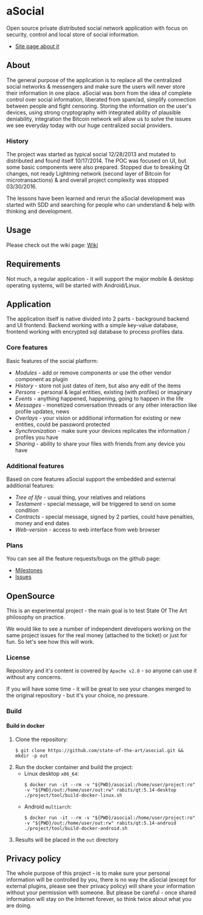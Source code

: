 # aSocial

Open source private distributed social network application with focus on security, control and local store of social
information.

* [Site page about it](https://www.state-of-the-art.io/projects/asocial/)

## About

The general purpose of the application is to replace all the centralized social networks & messengers and make sure
the users will never store their information in one place. aSocial was born from the idea of complete control over
social information, liberated from spam/ad, simplify connection between people and fight censoring. Storing the
information on the user's devices, using strong cryptography with integrated ability of plausible deniability,
integration the Bitcoin network will allow us to solve the issues we see everyday today with our huge centralized
social providers.

### History

The project was started as typical social 12/28/2013 and mutated to distributed and found itself 10/17/2014. The POC
was focused on UI, but some basic components were also prepared. Stopped due to breaking Qt changes, not ready
Lightning network (second layer of Bitcoin for microtransactions) & and overall project complexity was stopped
03/30/2016.

The lessons have been learned and rerun the aSocial development was started with SDD and searching for people who can
understand & help with thinking and development.

## Usage

Please check out the wiki page: [Wiki](https://github.com/state-of-the-art/asocial/wiki)

## Requirements

Not much, a regular application - it will support the major mobile & desktop operating systems, will be started with
Android/Linux.

## Application

The application itself is native divided into 2 parts - background backend and UI frontend. Backend working with
a simple key-value database, frontend working with encrypted sql database to process profiles data.

### Core features

Basic features of the social platform:

* *Modules* - add or remove components or use the other vendor component as plugin
* *History* - store not just dates of item, but also any edit of the items
* *Persons* - personal & legal entities, existing (with profiles) or imaginary
* *Events* - anything happened, happening, going to happen in the life
* *Messages* - monetized conversation threads or any other interaction like profile updates, news
* *Overlays* - your vision or additional information for existing or new entities, could be password protected
* *Synchronization* - make sure your devices replicates the information / profiles you have
* *Sharing* - ability to share your files with friends from any device you have

### Additional features

Based on core features aSocial support the embedded and external additional features:

* *Tree of life* - usual thing, your relatives and relations
* *Testament* - special message, will be triggered to send on some condition
* *Contracts* - special message, signed by 2 parties, could have penalties, money and end dates
* *Web-version* - access to web interface from web browser

### Plans

You can see all the feature requests/bugs on the github page:

* [Milestones](https://github.com/state-of-the-art/asocial/milestones)
* [Issues](https://github.com/state-of-the-art/asocial/issues)

## OpenSource

This is an experimental project - the main goal is to test State Of The Art philosophy on practice.

We would like to see a number of independent developers working on the same project issues
for the real money (attached to the ticket) or just for fun. So let's see how this will work.

### License

Repository and it's content is covered by `Apache v2.0` - so anyone can use it without any concerns.

If you will have some time - it will be great to see your changes merged to the original repository -
but it's your choice, no pressure.

### Build

#### Build in docker

1. Clone the repository:
    ```
    $ git clone https://github.com/state-of-the-art/asocial.git && mkdir -p out
    ```
2. Run the docker container and build the project:
    * Linux desktop `x86_64`:
        ```
        $ docker run -it --rm -v "${PWD}/asocial:/home/user/project:ro" -v "${PWD}/out:/home/user/out:rw" rabits/qt:5.14-desktop ./project/tool/build-docker-linux.sh
        ```
    * Android `multiarch`:
        ```
        $ docker run -it --rm -v "${PWD}/asocial:/home/user/project:ro" -v "${PWD}/out:/home/user/out:rw" rabits/qt:5.14-android ./project/tool/build-docker-android.sh
        ```
3. Results will be placed in the `out` directory

## Privacy policy

The whole purpose of this project - is to make sure your personal information will be controlled by
you, there is no way the aSocial (except for external plugins, please see their privacy policy) will
share your information without your permission with someone. But please be careful - once shared
information will stay on the Internet forever, so think twice about what you are doing.

